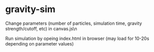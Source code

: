 # gravity-sim

Change parameters (number of particles, simulation time, gravity strength/cutoff, etc) in canvas.js\n

Run simulation by opeing index.html in browser (may load for 10-20s depending on parameter values)
